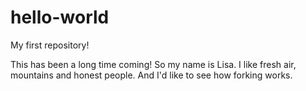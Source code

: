 # hello-world
My first repository!

This has been a long time coming! So my name is Lisa. I like fresh air, mountains and honest people. And I'd like to see how forking works. 
